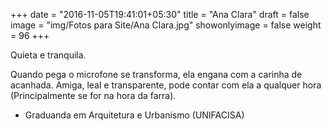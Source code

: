 +++
date = "2016-11-05T19:41:01+05:30"
title = "Ana Clara"
draft = false
image = "img/Fotos para Site/Ana Clara.jpg"
showonlyimage = false
weight = 96
+++

Quieta e tranquila.
<!--more-->

Quando pega o microfone se transforma, ela engana com a carinha de acanhada. Amiga, leal e transparente, pode contar com ela a qualquer hora (Principalmente se for na hora da farra).

* Graduanda em Arquitetura e Urbanismo (UNIFACISA)

